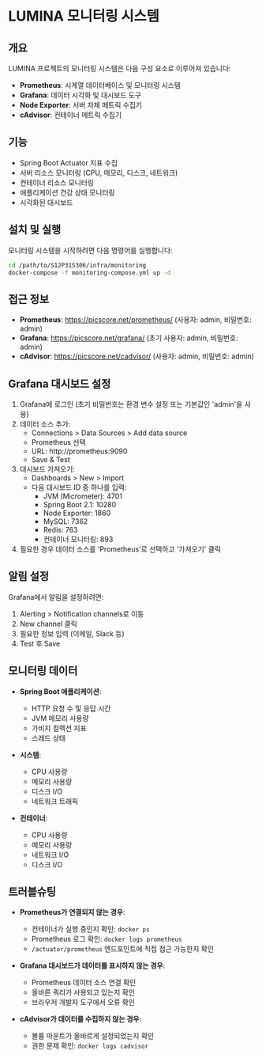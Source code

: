 # LUMINA 모니터링 시스템

## 개요

LUMINA 프로젝트의 모니터링 시스템은 다음 구성 요소로 이루어져 있습니다:

- **Prometheus**: 시계열 데이터베이스 및 모니터링 시스템
- **Grafana**: 데이터 시각화 및 대시보드 도구
- **Node Exporter**: 서버 자체 메트릭 수집기
- **cAdvisor**: 컨테이너 메트릭 수집기

## 기능

- Spring Boot Actuator 지표 수집
- 서버 리소스 모니터링 (CPU, 메모리, 디스크, 네트워크)
- 컨테이너 리소스 모니터링
- 애플리케이션 건강 상태 모니터링
- 시각화된 대시보드

## 설치 및 실행

모니터링 시스템을 시작하려면 다음 명령어를 실행합니다:

```bash
cd /path/to/S12P31S306/infra/monitoring
docker-compose -f monitoring-compose.yml up -d
```

## 접근 정보

- **Prometheus**: https://picscore.net/prometheus/ (사용자: admin, 비밀번호: admin)
- **Grafana**: https://picscore.net/grafana/ (초기 사용자: admin, 비밀번호: admin)
- **cAdvisor**: https://picscore.net/cadvisor/ (사용자: admin, 비밀번호: admin)

## Grafana 대시보드 설정

1. Grafana에 로그인 (초기 비밀번호는 환경 변수 설정 또는 기본값인 'admin'을 사용)
2. 데이터 소스 추가:
   - Connections > Data Sources > Add data source
   - Prometheus 선택
   - URL: http://prometheus:9090
   - Save & Test
3. 대시보드 가져오기:
   - Dashboards > New > Import
   - 다음 대시보드 ID 중 하나를 입력:
     - JVM (Micrometer): 4701
     - Spring Boot 2.1: 10280
     - Node Exporter: 1860
     - MySQL: 7362
     - Redis: 763
     - 컨테이너 모니터링: 893
4. 필요한 경우 데이터 소스를 'Prometheus'로 선택하고 '가져오기' 클릭

## 알림 설정

Grafana에서 알림을 설정하려면:

1. Alerting > Notification channels로 이동
2. New channel 클릭
3. 필요한 정보 입력 (이메일, Slack 등)
4. Test 후 Save

## 모니터링 데이터

- **Spring Boot 애플리케이션**:
  - HTTP 요청 수 및 응답 시간
  - JVM 메모리 사용량
  - 가비지 컬렉션 지표
  - 스레드 상태

- **시스템**:
  - CPU 사용량
  - 메모리 사용량
  - 디스크 I/O
  - 네트워크 트래픽

- **컨테이너**:
  - CPU 사용량
  - 메모리 사용량
  - 네트워크 I/O
  - 디스크 I/O

## 트러블슈팅

- **Prometheus가 연결되지 않는 경우**:
  - 컨테이너가 실행 중인지 확인: `docker ps`
  - Prometheus 로그 확인: `docker logs prometheus`
  - `/actuator/prometheus` 엔드포인트에 직접 접근 가능한지 확인

- **Grafana 대시보드가 데이터를 표시하지 않는 경우**:
  - Prometheus 데이터 소스 연결 확인
  - 올바른 쿼리가 사용되고 있는지 확인
  - 브라우저 개발자 도구에서 오류 확인

- **cAdvisor가 데이터를 수집하지 않는 경우**:
  - 볼륨 마운트가 올바르게 설정되었는지 확인
  - 권한 문제 확인: `docker logs cadvisor`
